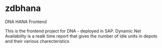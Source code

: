 # zdbhana
DNA HANA Frontend

This is the frontend project for DNA - deployed in SAP. 
Dynamic Net Availability is a realk time report that gives the number of idle units in depots and their various charecteristics